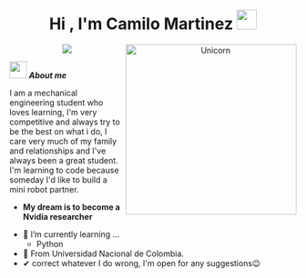 <h1 align="center">Hi , I'm Camilo Martinez <img src="https://media.giphy.com/media/hvRJCLFzcasrR4ia7z/giphy.gif" width="35"></h1>
<p align="center">
  <a href="https://github.com/DenverCoder1/readme-typing-svg"><img src="https://readme-typing-svg.herokuapp.com?font=Time+New+Roman&color=%23C8BE25&size=25&center=true&vCenter=true&width=600&height=100&lines=Mechanical+engineering+Student;Robotics+lover;Recently+programming;Always+learning+new+things"></a>
<img align="right" width=300px alt="Unicorn" src="https://c.tenor.com/GN73MKBawZYAAAAi/busy-cute.gif" />

 <img src="https://media.giphy.com/media/ObNTw8Uzwy6KQ/giphy.gif" width="30px">&nbsp;***About me***

I am a mechanical engineering student who loves learning, I'm very competitive and always try to be the best on what i do, I care very much of my family and relationships and I've always been a great student. I'm learning to code because someday I'd like to build a mini robot partner.  
* **My dream is to become a Nvidia researcher**
- 🌱 I’m currently learning ...
  - Python
- 📖 From Universidad Nacional de Colombia.
- ✔ correct whatever I do wrong, I'm open for any suggestions😉<br>
